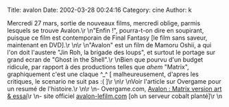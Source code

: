 Title: avalon
Date: 2002-03-28 00:24:16
Category: cine
Author: k

Mercredi 27 mars, sortie de nouveaux films, mercredi oblige, parmis lesquels se trouve Avalon.\r
\n"Enfin !", pourra-t-on dire en soupirant, puisque ce film est contemporain de Final Fantasy [le film sans saveur, maintenant en DVD].\r
\n\r
\n"Avalon" est un film de Mamoru Oshii, a qui l'on doit l'austere "Jin Roh, la brigade des loups", et surtout le portage sur grand ecran de "Ghost in the Shell".\r
\nBien que pourvu d'un budget ridicule, par rapport à des productions telles que *ahem* "Matrix", graphiquement c'est une claque ^_^ [ malheureusement, d'apres les critiques, le scenario ne suit pas :( ]\r
\n\r
\nVoir l'article sur Overgame pour un resumé de l'histoire.\r
\n\r
\n- Overgame.com, [Avalon : Matrix version art & essai](http://www.overgame.com/page/article.asp?artic_id=18108)\r
\n- site officiel [avalon-lefilm.com](http://www.avalon-lefilm.com/) [oh un serveur cobalt planté]\r
\n